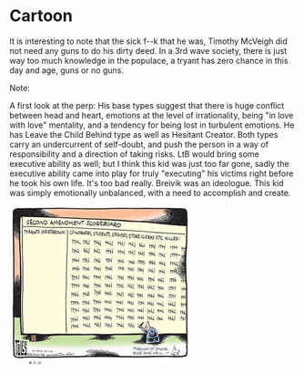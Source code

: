 # Cartoon

It is interesting to note that the sick f--k that he was, Timothy McVeigh did not need any guns to do his dirty deed. In a 3rd wave society, there is just way too much knowledge in the populace,  a tryant has zero chance in this day and age, guns or no guns.

Note:

A first look at the perp: His base types suggest that there is huge conflict between head and heart, emotions at the level of irrationality, being "in love with love" mentality, and a tendency for being lost in turbulent emotions. He has Leave the Child Behind type as well as Hesitant Creator. Both types carry an undercurrent of self-doubt, and push the person in a way of responsibility and a direction of taking risks. LtB would bring some executive ability as well; but I think this kid was just too far gone, sadly the executive ability came into play for truly "executing" his victims right before he took his own life. It's too bad really. Breivik was an ideologue. This kid was simply emotionally unbalanced, with a need to accomplish and create.


![](A-LSSsOCMAA3VLk.jpglarge.jpeg)
